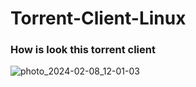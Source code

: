 <h1>Torrent-Client-Linux</h1>
<h3>How is look this torrent client</h3>

![photo_2024-02-08_12-01-03](https://github.com/lolopindik/Torrent-Client-Linux/assets/136455904/d676e445-3dfb-4650-8010-bb233fcc33f5)
